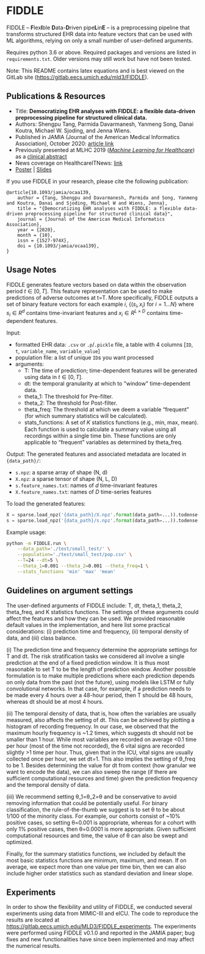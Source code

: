 # FIDDLE

FIDDLE – <b>F</b>lex<b>I</b>ble <b>D</b>ata-<b>D</b>riven pipe<b>L</b>in<b>E</b> – is a preprocessing pipeline that transforms structured EHR data into feature vectors that can be used with ML algorithms, relying on only a small number of user-defined arguments. 

Requires python 3.6 or above. Required packages and versions are listed in `requirements.txt`. Older versions may still work but have not been tested. 

Note: This README contains latex equations and is best viewed on the GitLab site (https://gitlab.eecs.umich.edu/mld3/FIDDLE). 

## Publications & Resources
- Title: <b>Democratizing EHR analyses with FIDDLE: a flexible data-driven preprocessing pipeline for structured clinical data.</b>
- Authors: Shengpu Tang, Parmida Davarmanesh, Yanmeng Song, Danai Koutra, Michael W. Sjoding, and Jenna Wiens. 
- Published in JAMIA (Journal of the American Medical Informatics Association), October 2020: [article link](https://doi.org/10.1093/jamia/ocaa139)
- Previously presented at MLHC 2019 (<i>[Machine Learning for Healthcare](https://www.mlforhc.org/)</i>) as a [clinical abstract](https://www.mlforhc.org/s/Sjoding-jete.pdf)
- News coverage on HealthcareITNews: [link](https://www.healthcareitnews.com/news/new-framework-helps-streamline-ehr-data-extraction)
- [Poster](https://www.dropbox.com/s/5rid9x12w6f8u50/MLHC%202019%20-%20FIDDLE%20poster.pdf?dl=0) | [Slides](https://www.dropbox.com/s/e6e1tfen2ae85hn/FIDDLE%20-%20MiCHAMP%2020200110%20final.pptx?dl=0)

If you use FIDDLE in your research, please cite the following publication:

```
@article{10.1093/jamia/ocaa139,
    author = {Tang, Shengpu and Davarmanesh, Parmida and Song, Yanmeng and Koutra, Danai and Sjoding, Michael W and Wiens, Jenna},
    title = "{Democratizing EHR analyses with FIDDLE: a flexible data-driven preprocessing pipeline for structured clinical data}",
    journal = {Journal of the American Medical Informatics Association},
    year = {2020},
    month = {10},
    issn = {1527-974X},
    doi = {10.1093/jamia/ocaa139},
}
```

## Usage Notes
FIDDLE generates feature vectors based on data within the observation period $`t\in[0,T]`$. This feature representation can be used to make predictions of adverse outcomes at t=T. More specifically, FIDDLE outputs a set of binary feature vectors for each example $`i`$, $`\{(s_i,x_i)\ \text{for}\ i=1 \dots N\}`$ where $`s_i \in R^d`$ contains time-invariant features and $`x_i \in R^{L \times D}`$ contains time-dependent features.

Input: 
- formatted EHR data: `.csv` or `.p`/`.pickle` file, a table with 4 columns \[`ID`, `t`, `variable_name`, `variable_value`\]
- population file: a list of unique `ID`s you want processed
- arguments:
    - T: The time of prediction; time-dependent features will be generated using data in $`t\in[0,T]`$. 
    - dt: the temporal granularity at which to "window" time-dependent data. 
    - theta_1: The threshold for Pre-filter.
    - theta_2: The threshold for Post-filter.
    - theta_freq: The threshold at which we deem a variable “frequent” (for which summary statistics will be calculated).
    - stats_functions: A set of 𝐾 statistics functions (e.g., min, max, mean). Each function is used to calculate a summary value using all recordings within a single time bin. These functions are only applicable to “frequent” variables as determined by theta_freq.

Output: The generated features and associated metadata are located in `{data_path}/`:

- `s.npz`: a sparse array of shape (N, d)
- `X.npz`: a sparse tensor of shape (N, L, D)
- `s.feature_names.txt`: names of _d_ time-invariant features
- `X.feature_names.txt`: names of _D_ time-series features


To load the generated features:
```python
X = sparse.load_npz('{data_path}/X.npz'.format(data_path=...)).todense()
s = sparse.load_npz('{data_path}/s.npz'.format(data_path=...)).todense()
```


Example usage:
```bash
python -m FIDDLE.run \
    --data_path='./test/small_test/' \
    --population='./test/small_test/pop.csv' \
    --T=24 --dt=5 \
    --theta_1=0.001 --theta_2=0.001 --theta_freq=1 \
    --stats_functions 'min' 'max' 'mean'
```

## Guidelines on argument settings
The user-defined arguments of FIDDLE include: T, dt, theta_1, theta_2, theta_freq, and K statistics functions. The settings of these arguments could affect the features and how they can be used. We provided reasonable default values in the implementation, and here list some practical considerations: (i) prediction time and frequency, (ii) temporal density of data, and (iii) class balance.

(i) The prediction time and frequency determine the appropriate settings for T and dt. The risk stratification tasks we considered all involve a single prediction at the end of a fixed prediction window. It is thus most reasonable to set T to be the length of prediction window. Another possible formulation is to make multiple predictions where each prediction depends on only data from the past (not the future), using models like LSTM or fully convolutional networks. In that case, for example, if a prediction needs to be made every 4 hours over a 48-hour period, then T should be 48 hours, whereas dt should be at most 4 hours. 

(ii) The temporal density of data, that is, how often the variables are usually measured, also affects the setting of dt. This can be achieved by plotting a histogram of recording frequency. In our case, we observed that the maximum hourly frequency is ~1.2 times, which suggests dt should not be smaller than 1 hour. While most variables are recorded on average <0.1 time per hour (most of the time not recorded), the 6 vital signs are recorded slightly >1 time per hour. Thus, given that in the ICU, vital signs are usually collected once per hour, we set dt=1. This also implies the setting of θ_freq to be 1. Besides determining the value for dt from context (how granular we want to encode the data), we can also sweep the range (if there are sufficient computational resources and time) given the prediction frequency and the temporal density of data. 

(iii) We recommend setting θ_1=θ_2=θ and be conservative to avoid removing information that could be potentially useful. For binary classification, the rule-of-the-thumb we suggest is to set θ to be about 1/100 of the minority class. For example, our cohorts consist of ~10% positive cases, so setting θ=0.001 is appropriate, whereas for a cohort with only 1% positive cases, then θ=0.0001 is more appropriate. Given sufficient computational resources and time, the value of θ can also be swept and optimized. 

Finally, for the summary statistics functions, we included by default the most basic statistics functions are minimum, maximum, and mean. If on average, we expect more than one value per time bin, then we can also include higher order statistics such as standard deviation and linear slope.



## Experiments

In order to show the flexibility and utility of FIDDLE, we conducted several experiments using data from MIMIC-III and eICU. The code to reproduce the results are located at https://gitlab.eecs.umich.edu/MLD3/FIDDLE_experiments. The experiments were performed using FIDDLE v0.1.0 and reported in the JAMIA paper; bug fixes and new functionalities have since been implemented and may affect the numerical results. 
